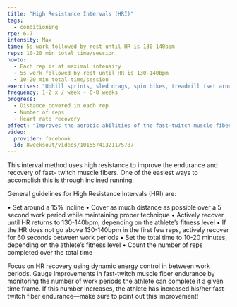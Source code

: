 ```yaml
---
title: "High Resistance Intervals (HRI)"
tags:
  - conditioning
rpe: 6-7
intensity: Max
time: 5s work followed by rest until HR is 130-140bpm
reps: 10-20 min total time/session
howto:
  - Each rep is at maximal intensity
  - 5s work followed by rest until HR is 130-140bpm
  - 10-20 min total time/session
exercises: "Uphill sprints, sled drags, spin bikes, treadmill (set around 15% incline) or other cardio machines capable of high resistance"
frequency: 1-2 x / week - 6-8 weeks
progress:
  - Distance covered in each rep
  - Number of reps
  - Heart rate recovery
effect: "Improves the aerobic abilities of the fast-twitch muscle fibers so that high power can be maintained longer."
video:
  provider: facebook
  id: 8weeksout/videos/10155741321175787
---
```


This interval method uses high resistance to improve the endurance and recovery of fast-
twitch muscle fibers. One of the easiest ways to accomplish this is through inclined running.

General guidelines for High Resistance Intervals (HRI) are:

• Set around a 15% incline
• Cover as much distance as possible over a 5 second work period while maintaining
proper technique
• Actively recover until HR returns to 130-140bpm, depending on the athlete’s fitness
level
• If the HR does not go above 130-140bpm in the first few reps, actively recover for 60
seconds between work periods
• Set the total time to 10-20 minutes, depending on the athlete’s fitness level
• Count the number of reps completed over the total time

Focus on HR recovery using dynamic energy control in between work periods.
Gauge improvements in fast-twitch muscle fiber endurance by monitoring the number of
work periods the athlete can complete it a given time frame. If this number increases, the
athlete has increased his/her fast-twitch fiber endurance—make sure to point out this
improvement!